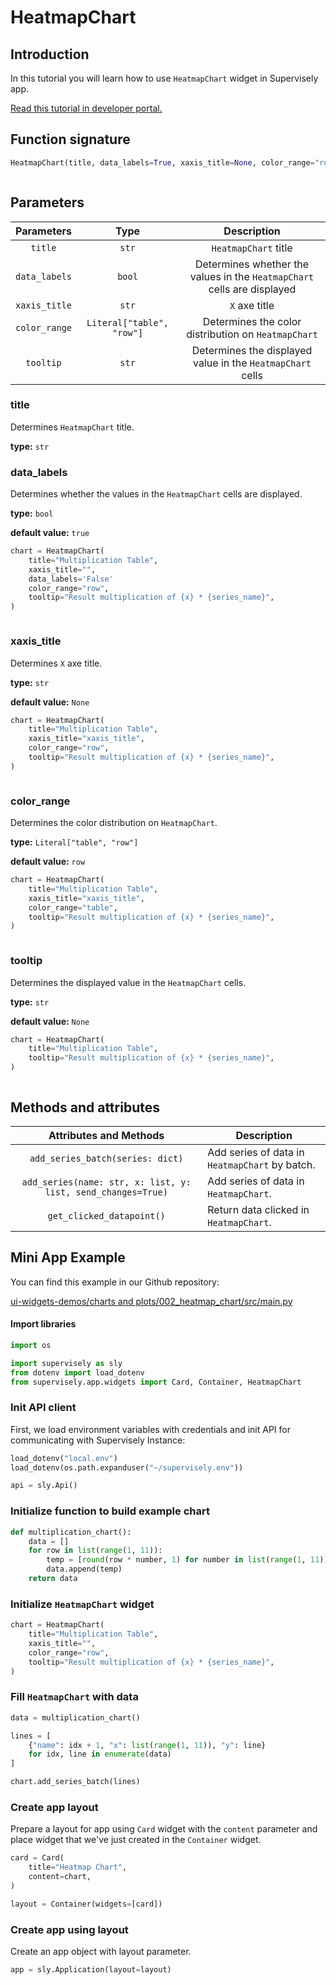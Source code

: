 # HeatmapChart

## Introduction

In this tutorial you will learn how to use `HeatmapChart` widget in Supervisely app.

[Read this tutorial in developer portal.](https://developer.supervise.ly/app-development/apps-with-gui/heatmapchart)

## Function signature

```python
HeatmapChart(title, data_labels=True, xaxis_title=None, color_range="row", tooltip=None)
```

<figure><img src="https://user-images.githubusercontent.com/120389559/218247387-621e000a-56ef-4b0a-9900-1ef8cd0ebf38.gif" alt=""><figcaption></figcaption></figure>

## Parameters

|   Parameters  |            Type           |                                Description                                |
| :-----------: | :-----------------------: | :-----------------------------------------------------------------------: |
|    `title`    |           `str`           |                            `HeatmapChart` title                           |
| `data_labels` |           `bool`          | Determines whether the values ​​in the `HeatmapChart` cells are displayed |
| `xaxis_title` |           `str`           |                               `X` axe title                               |
| `color_range` | `Literal["table", "row"]` |            Determines the color distribution on `HeatmapChart`            |
|   `tooltip`   |           `str`           |         Determines the displayed value in the `HeatmapChart` cells        |

### title

Determines `HeatmapChart` title.

**type:** `str`

### data\_labels

Determines whether the values ​​in the `HeatmapChart` cells are displayed.

**type:** `bool`

**default value:** `true`

```python
chart = HeatmapChart(
    title="Multiplication Table",
    xaxis_title="",
    data_labels='False'
    color_range="row",
    tooltip="Result multiplication of {x} * {series_name}",
)
```

<figure><img src="https://user-images.githubusercontent.com/120389559/218247687-c27fcc47-16ab-40a5-a025-df8766dc5f42.gif" alt=""><figcaption></figcaption></figure>

### xaxis\_title

Determines `X` axe title.

**type:** `str`

**default value:** `None`

```python
chart = HeatmapChart(
    title="Multiplication Table",
    xaxis_title="xaxis_title",
    color_range="row",
    tooltip="Result multiplication of {x} * {series_name}",
)
```

<figure><img src="https://user-images.githubusercontent.com/120389559/218247762-ea5506e9-c029-41cf-b976-d9d80aee8b09.png" alt=""><figcaption></figcaption></figure>

### color\_range

Determines the color distribution on `HeatmapChart`.

**type:** `Literal["table", "row"]`

**default value:** `row`

```python
chart = HeatmapChart(
    title="Multiplication Table",
    xaxis_title="xaxis_title",
    color_range="table",
    tooltip="Result multiplication of {x} * {series_name}",
)
```

<figure><img src="https://user-images.githubusercontent.com/120389559/220913004-f46fa248-3368-4be9-9bb4-0396ebffe56c.png" alt=""><figcaption></figcaption></figure>

### tooltip

Determines the displayed value in the `HeatmapChart` cells.

**type:** `str`

**default value:** `None`

```python
chart = HeatmapChart(
    title="Multiplication Table",
    tooltip="Result multiplication of {x} * {series_name}",
)
```

<figure><img src="https://user-images.githubusercontent.com/120389559/218247998-6d6503a6-d5b4-4565-a4de-7aa0e96d52e1.gif" alt=""><figcaption></figcaption></figure>

## Methods and attributes

|                    Attributes and Methods                    | Description                                    |
| :----------------------------------------------------------: | ---------------------------------------------- |
|               `add_series_batch(series: dict)`               | Add series of data in `HeatmapChart` by batch. |
| `add_series(name: str, x: list, y: list, send_changes=True)` | Add series of data in `HeatmapChart`.          |
|                   `get_clicked_datapoint()`                  | Return data clicked in `HeatmapChart`.         |

## Mini App Example

You can find this example in our Github repository:

[ui-widgets-demos/charts and plots/002\_heatmap\_chart/src/main.py](https://github.com/supervisely-ecosystem/ui-widgets-demos/blob/master/charts%20and%20plots/002\_heatmap\_chart/src/main.py)

#### Import libraries

```python
import os

import supervisely as sly
from dotenv import load_dotenv
from supervisely.app.widgets import Card, Container, HeatmapChart
```

### Init API client

First, we load environment variables with credentials and init API for communicating with Supervisely Instance:

```python
load_dotenv("local.env")
load_dotenv(os.path.expanduser("~/supervisely.env"))

api = sly.Api()
```

### Initialize function to build example chart

```python
def multiplication_chart():
    data = []
    for row in list(range(1, 11)):
        temp = [round(row * number, 1) for number in list(range(1, 11))]
        data.append(temp)
    return data
```

### Initialize `HeatmapChart` widget

```python
chart = HeatmapChart(
    title="Multiplication Table",
    xaxis_title="",
    color_range="row",
    tooltip="Result multiplication of {x} * {series_name}",
)
```

### Fill `HeatmapChart` with data

```python
data = multiplication_chart()

lines = [
    {"name": idx + 1, "x": list(range(1, 11)), "y": line}
    for idx, line in enumerate(data)
]

chart.add_series_batch(lines)
```

### Create app layout

Prepare a layout for app using `Card` widget with the `content` parameter and place widget that we've just created in the `Container` widget.

```python
card = Card(
    title="Heatmap Chart",
    content=chart,
)

layout = Container(widgets=[card])
```

### Create app using layout

Create an app object with layout parameter.

```python
app = sly.Application(layout=layout)
```
